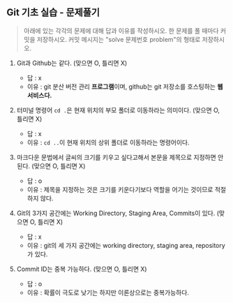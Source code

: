 ## Git 기초 실습 - 문제풀기

> 아래에 있는 각각의 문제에 대해 답과 이유를 작성하시오.
> 한 문제를 풀 때마다 커밋을 저장하시오. 커밋 메시지는 "solve 문제번호 problem"의 형태로 저장하시오.



1. Git과 Github는 같다. (맞으면 O, 틀리면 X)

   - 답 : x
   - 이유 : git 분산 버전 관리 **프로그램**이며, github는 git 저장소를 호스팅하는 **웹 서비스다.**

   

2. 터미널 명령어 `cd .`은 현재 위치의 부모 폴더로 이동하라는 의미이다. (맞으면 O, 틀리면 X)

   - 답 : x
   - 이유 : `cd ..`이 현재 위치의 상위 폴더로 이동하라는 명령어이다. 



3. 마크다운 문법에서 글씨의 크기를 키우고 싶다고해서 본문을 제목으로 지정하면 안된다. (맞으면 O, 틀리면 X)
   - 답 : o
   - 이유 : 제목을 지정하는 것은 크기를 키운다기보다 역할을 어기는 것이므로 적절하지 않다.



4. Git의 3가지 공간에는 Working Directory, Staging Area, Commits이 있다. (맞으면 O, 틀리면 X)
   - 답 : x
   - 이유 : git의 세 가지 공간에는 working directory, staging area, repository가 있다.



5. Commit ID는 중복 가능하다. (맞으면 O, 틀리면 X)
   - 답 : o
   - 이유 : 확률이 극도로 낮기는 하지만 이론상으로는 중복가능하다.